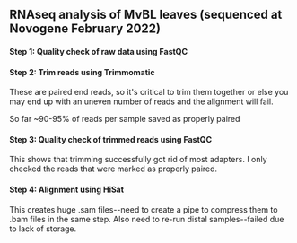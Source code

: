 ##  RNAseq analysis of MvBL leaves (sequenced at Novogene February 2022)

#### Step 1: Quality check of raw data using FastQC

#### Step 2: Trim reads using Trimmomatic
  
  These are paired end reads, so it's critical to trim them together or else you may end up with an uneven number of reads and the alignment will fail.
 
 So far ~90-95% of reads per sample saved as properly paired
  
#### Step 3: Quality check of trimmed reads using FastQC
  This shows that trimming successfully got rid of most adapters. I only checked the reads that were marked as properly paired.

#### Step 4: Alignment using HiSat
  This creates huge .sam files--need to create a pipe to compress them to .bam files in the same step. Also need to re-run distal samples--failed due to lack of storage.
